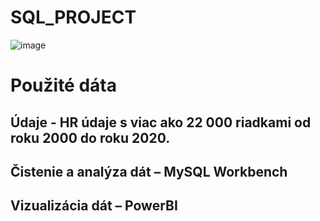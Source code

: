 # SQL_PROJECT

![image](https://github.com/user-attachments/assets/8fc9dcdd-7a54-419e-9828-67025f2359d6)


# Použité dáta 
## Údaje - HR údaje s viac ako 22 000 riadkami od roku 2000 do roku 2020.
## Čistenie a analýza dát – MySQL Workbench
## Vizualizácia dát – PowerBI

